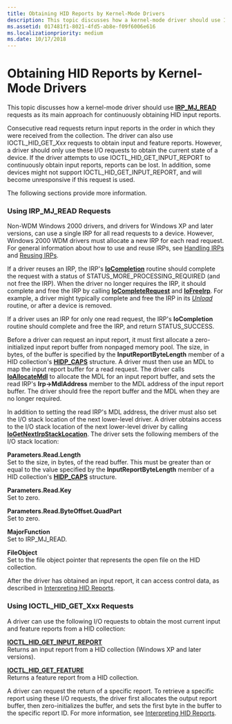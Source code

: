 ```yaml
---
title: Obtaining HID Reports by Kernel-Mode Drivers
description: This topic discusses how a kernel-mode driver should use IRP_MJ_READ requests as its main approach for continuously obtaining HID input reports.
ms.assetid: 017481f1-8021-4fd5-ab8e-f09f6006e616
ms.localizationpriority: medium
ms.date: 10/17/2018
---
```


# Obtaining HID Reports by Kernel-Mode Drivers


This topic discusses how a kernel-mode driver should use [**IRP\_MJ\_READ**](https://docs.microsoft.com/windows-hardware/drivers/kernel/irp-mj-read) requests as its main approach for continuously obtaining HID input reports.

Consecutive read requests return input reports in the order in which they were received from the collection. The driver can also use IOCTL\_HID\_GET\_*Xxx* requests to obtain input and feature reports. However, a driver should only use these I/O requests to obtain the current state of a device. If the driver attempts to use IOCTL\_HID\_GET\_INPUT\_REPORT to continuously obtain input reports, reports can be lost. In addition, some devices might not support IOCTL\_HID\_GET\_INPUT\_REPORT, and will become unresponsive if this request is used.

The following sections provide more information.

### <a href="" id="using-irp-ml-read-requests"></a>Using IRP\_MJ\_READ Requests

Non-WDM Windows 2000 drivers, and drivers for Windows XP and later versions, can use a single IRP for all read requests to a device. However, Windows 2000 WDM drivers must allocate a new IRP for each read request. For general information about how to use and reuse IRPs, see [Handling IRPs](https://docs.microsoft.com/windows-hardware/drivers/kernel/handling-irps) and [Reusing IRPs](https://docs.microsoft.com/windows-hardware/drivers/kernel/reusing-irps).

If a driver reuses an IRP, the IRP's [**IoCompletion**](https://docs.microsoft.com/windows-hardware/drivers/ddi/wdm/nc-wdm-io_completion_routine) routine should complete the request with a status of STATUS\_MORE\_PROCESSING\_REQUIRED (and not free the IRP). When the driver no longer requires the IRP, it should complete and free the IRP by calling [**IoCompleteRequest**](https://docs.microsoft.com/windows-hardware/drivers/ddi/wdm/nf-wdm-iocompleterequest) and [**IoFreeIrp**](https://docs.microsoft.com/windows-hardware/drivers/ddi/wdm/nf-wdm-iofreeirp). For example, a driver might typically complete and free the IRP in its [*Unload*](https://docs.microsoft.com/windows-hardware/drivers/ddi/wdm/nc-wdm-driver_unload) routine, or after a device is removed.

If a driver uses an IRP for only one read request, the IRP's **IoCompletion** routine should complete and free the IRP, and return STATUS\_SUCCESS.

Before a driver can request an input report, it must first allocate a zero-initialized input report buffer from nonpaged memory pool. The size, in bytes, of the buffer is specified by the **InputReportByteLength** member of a HID collection's [**HIDP\_CAPS**](https://docs.microsoft.com/windows-hardware/drivers/ddi/hidpi/ns-hidpi-_hidp_caps) structure. A driver must then use an MDL to map the input report buffer for a read request. The driver calls [**IoAllocateMdl**](https://docs.microsoft.com/windows-hardware/drivers/ddi/wdm/nf-wdm-ioallocatemdl) to allocate the MDL for an input report buffer, and sets the read IRP's **Irp-&gt;MdlAddress** member to the MDL address of the input report buffer. The driver should free the report buffer and the MDL when they are no longer required.

In addition to setting the read IRP's MDL address, the driver must also set the I/O stack location of the next lower-level driver. A driver obtains access to the I/O stack location of the next lower-level driver by calling [**IoGetNextIrpStackLocation**](https://docs.microsoft.com/windows-hardware/drivers/ddi/wdm/nf-wdm-iogetnextirpstacklocation). The driver sets the following members of the I/O stack location:

<a href="" id="parameters-read-length"></a>**Parameters.Read.Length**  
Set to the size, in bytes, of the read buffer. This must be greater than or equal to the value specified by the **InputReportByteLength** member of a HID collection's [**HIDP\_CAPS**](https://docs.microsoft.com/windows-hardware/drivers/ddi/hidpi/ns-hidpi-_hidp_caps) structure.

<a href="" id="parameters-read-key"></a>**Parameters.Read.Key**  
Set to zero.

<a href="" id="parameters-read-byteoffset-quadpart"></a>**Parameters.Read.ByteOffset.QuadPart**  
Set to zero.

<a href="" id="majorfunction"></a>**MajorFunction**  
Set to IRP\_MJ\_READ.

<a href="" id="fileobject"></a>**FileObject**  
Set to the file object pointer that represents the open file on the HID collection.

After the driver has obtained an input report, it can access control data, as described in [Interpreting HID Reports](interpreting-hid-reports.md).

### <a href="" id="using-ioctl-hid-get-xxx-requests"></a>Using IOCTL\_HID\_GET\_Xxx Requests

A driver can use the following I/O requests to obtain the most current input and feature reports from a HID collection:

<a href="" id="ioctl-hid-get-input-report"></a>[**IOCTL\_HID\_GET\_INPUT\_REPORT**](https://docs.microsoft.com/windows-hardware/drivers/ddi/hidclass/ni-hidclass-ioctl_hid_get_input_report)  
Returns an input report from a HID collection (Windows XP and later versions).

<a href="" id="ioctl-hid-get-feature"></a>[**IOCTL\_HID\_GET\_FEATURE**](https://docs.microsoft.com/windows-hardware/drivers/ddi/hidclass/ni-hidclass-ioctl_hid_get_feature)  
Returns a feature report from a HID collection.

A driver can request the return of a specific report. To retrieve a specific report using these I/O requests, the driver first allocates the output report buffer, then zero-initializes the buffer, and sets the first byte in the buffer to the specific report ID. For more information, see [Interpreting HID Reports](interpreting-hid-reports.md).

 

 




